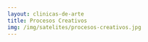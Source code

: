 ```yaml
---
layout: clinicas-de-arte
title: Procesos Creativos
img: /img/satelites/procesos-creativos.jpg
---
```



